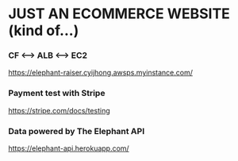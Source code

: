 # JUST AN ECOMMERCE WEBSITE (kind of...)

### CF <--> ALB <--> EC2
https://elephant-raiser.cyijhong.awsps.myinstance.com/

### Payment test with Stripe
https://stripe.com/docs/testing

### Data powered by The Elephant API 
https://elephant-api.herokuapp.com/
